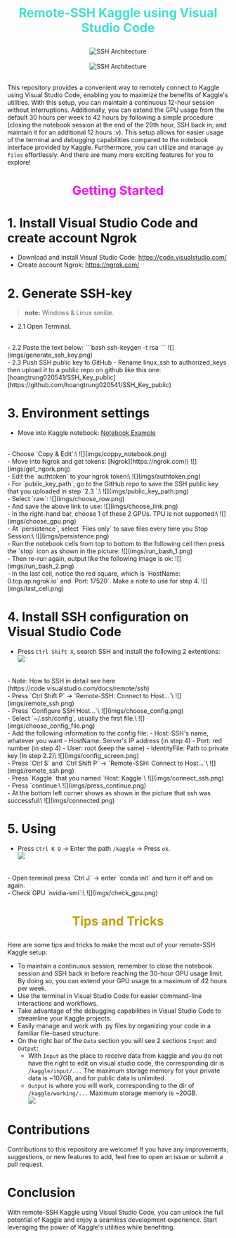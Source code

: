 # <font color="turquoise"> <p style="text-align:center"> Remote-SSH Kaggle using Visual Studio Code </p> </font>


<div align="center">
    <img src="imgs/architecture_ssh.png" alt="SSH Architecture">
</div>
<br>

<div align="center">
    <img src="imgs/vscode_ssh_screen.png" alt="SSH Architecture">
</div>

<br>

This repository provides a convenient way to remotely connect to Kaggle using Visual Studio Code, enabling you to maximize the benefits of Kaggle's utilities. With this setup, you can maintain a continuous 12-hour session without interruptions. Additionally, you can extend the GPU usage from the default 30 hours per week to 42 hours by following a simple procedure (closing the notebook session at the end of the 29th hour, SSH back in, and maintain it for an additional 12 hours :v). This setup allows for easier usage of the terminal and debugging capabilities compared to the notebook interface provided by Kaggle. Furthermore, you can utilize and manage .`py files` effortlessly. And there are many more exciting features for you to explore!
<br>

# <font color="magenta"> <p style="text-align:center"> Getting Started </p> </font>


# 1. Install Visual Studio Code and create account Ngrok

- Download and install Visual Studio Code: https://code.visualstudio.com/ 
- Create account Ngrok: https://ngrok.com/

# 2. Generate SSH-key


> **note:** Windows & Linux similar.

- 2.1 Open Terminal.
<br>
- 2.2 Paste the text below:
    ```bash
    ssh-keygen -t rsa
    ```
    ![](imgs/generate_ssh_key.png)
<br>
- 2.3 Push SSH public key to GitHub
    - Rename linux_ssh to authorized_keys then upload it to a public repo on github like this one: [hoangtrung020541/SSH_Key_public](https://github.com/hoangtrung020541/SSH_Key_public)

# 3. Environment settings


- Move into Kaggle notebook: [Notebook Example](https://www.kaggle.com/hongtrung/ssh-kaggle-visualstudiocode)
<br>
- Choose `Copy & Edit`:\
    ![](imgs/coppy_notebook.png)
<br>
- Move into Ngrok and get tokens: [Ngrok](https://ngrok.com/)
    ![](imgs/get_ngork.png)
<br>
- Edit the `authtoken` to your ngrok token:\
    ![](imgs/authtoken.png)
<br>
- For `public_key_path`, go to the GitHub repo to save the SSH public key that you uploaded in step `2.3 `:\
    ![](imgs/public_key_path.png)
<br>
- Select `raw`:
    ![](imgs/choose_row.png)
<br>
- And save the above link to use:
    ![](imgs/choose_link.png)
<br>
- In the right-hand bar, choose 1 of these 2 GPUs. TPU is not supported:\
    ![](imgs/choose_gpu.png)
<br>
- At `persistence`, select `Files only` to save files every time you Stop Session:\
    ![](imgs/persistence.png)
<br>
- Run the notebook cells from top to bottom to the following cell then press the `stop` icon as shown in the picture:
    ![](imgs/run_bash_1.png)
<br>
- Then re-run again, output like the following image is ok:
    ![](imgs/run_bash_2.png)
<br>
- In the last cell, notice the red square, which is `HostName: 0.tcp.ap.ngrok.io` and `Port: 17520`. Make a note to use for step 4.
    ![](imgs/last_cell.png)

# 4. Install SSH configuration on Visual Studio Code

- Press `Ctrl Shift X`, search SSH and install the following 2 extentions:\
    ![](imgs/ssh_extention.png)
<br>
- Note: How to SSH in detail see here (https://code.visualstudio.com/docs/remote/ssh)
<br>
- Press `Ctrl Shift P` -> `Remote-SSH: Connect to Host…`\
    ![](imgs/remote_ssh.png)
<br>
- Press `Configure SSH Host…`\
    ![](imgs/choose_config.png)
<br>
- Select `~/.ssh/config`, usually the first file.\
    ![](imgs/choose_config_file.png)
<br>
- Add the following information to the config file:
    - Host: SSH's name, whatever you want
    - HostName: Server's IP address (in step 4)
    - Port: red number (in step 4)
    - User: root (keep the same)
    - IdentityFile: Path to private key (In step 2.2)\
    ![](imgs/config_screen.png)
<br>
- Press `Ctrl S` and `Ctrl Shift P` -> `Remote-SSH: Connect to Host…`\
    ![](imgs/remote_ssh.png)
<br>
- Press `Kaggle` that you named `Host: Kaggle`\
    ![](imgs/connect_ssh.png)
<br>
- Press `continue:\
    ![](imgs/press_continue.png)
<br>
- At the bottom left corner shows as shown in the picture that ssh was successful:\
    ![](imgs/connected.png)

# 5. Using

- Press `Ctrl K O` -> Enter the path `/kaggle` -> Press `ok`.\
    ![](imgs/choose_dir.png)
<br>
- Open terminal press `Ctrl J` -> enter `conda init` and turn it off and on again.
<br>
- Check GPU `nvidia-smi`:\
    ![](imgs/check_gpu.png)
<br>

# <font color="clay"> <p style="text-align:center"> Tips and Tricks </p> </font>

Here are some tips and tricks to make the most out of your remote-SSH Kaggle setup:
- To maintain a continuous session, remember to close the notebook session and SSH back in before reaching the 30-hour GPU usage limit. By doing so, you can extend your GPU usage to a maximum of 42 hours per week.
- Use the terminal in Visual Studio Code for easier command-line interactions and workflows.
- Take advantage of the debugging capabilities in Visual Studio Code to streamline your Kaggle projects.
- Easily manage and work with .py files by organizing your code in a familiar file-based structure.
- On the right bar of the `Data` section you will see 2 sections `Input` and `Output`:
    - With `Input` as the place to receive data from kaggle and you do not have the right to edit on visual studio code, the corresponding dir is `/kaggle/input/...` The maximum storage memory for your private data is ~107GB, and for public data is unlimited.
    - `Output` is where you will work, corresponding to the dir of `/kaggle/working/...` Maximum storage memory is ~20GB.\
    ![](imgs/file_relationship.png)


# Contributions
Contributions to this repository are welcome! If you have any improvements, suggestions, or new features to add, feel free to open an issue or submit a pull request.

# Conclusion
With remote-SSH Kaggle using Visual Studio Code, you can unlock the full potential of Kaggle and enjoy a seamless development experience. Start leveraging the power of Kaggle's utilities while benefiting.